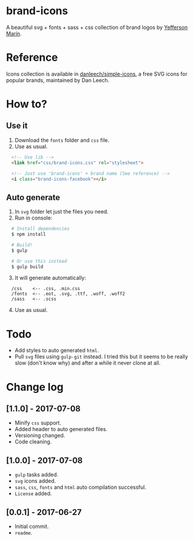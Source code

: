 # brand-icons
A beautiful svg + fonts + sass + css collection of brand logos by [Yefferson Marín](https://github.com/yammadev).

# Reference
Icons collection is available in [danleech/simple-icons](https://github.com/danleech/simple-icons), a free SVG icons for popular brands, maintained by Dan Leech.

# How to?
## Use it
1. Download the `fonts` folder and `css` file.
2. Use as usual.
```html
  <!-- Use lib -->
  <link href="css/brand-icons.css" rel="stylesheet">

  <!-- Just use 'brand-icons' + brand name (See reference) -->
  <i class="brand-icons-facebook"></i>
```

## Auto generate
1. In `svg` folder let just the files you need.
2. Run in console:
```bash
  # Install dependencies
  $ npm install

  # Build!
  $ gulp

  # Or use this instead
  $ gulp build
```

3. It will generate automatically:
```
  /css    <-- .css, .min.css
  /fonts  <-- .eot, .svg, .ttf, .woff, .woff2
  /sass   <-- .scss
```
4. Use as usual.

# Todo
- Add styles to auto generated `html`.
- Pull `svg` files using `gulp-git` instead. I tried this but it seems to be really slow (don't know why) and after a while it never clone at all.

# Change log
## [1.1.0] - 2017-07-08
- Minify `css` support.
- Added header to auto generated files.
- Versioning changed.
- Code cleaning.

## [1.0.0] - 2017-07-08
- `gulp` tasks added.
- `svg` icons added.
- `sass`, `css`, `fonts` and `html` auto compilation successful.
- `License` added.

## [0.0.1] - 2017-06-27
- Initial commit.
- `readme`.

